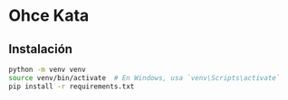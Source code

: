 # Ohce Kata

## Instalación

```bash
python -m venv venv
source venv/bin/activate  # En Windows, usa `venv\Scripts\activate`
pip install -r requirements.txt
